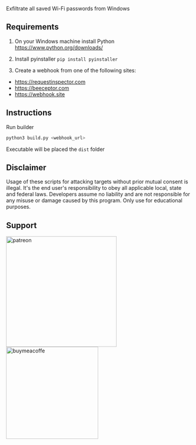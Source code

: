 
Exfiltrate all saved Wi-Fi passwords from Windows

## Requirements

1. On your Windows machine install Python https://www.python.org/downloads/

2. Install pyinstaller `pip install pyinstaller`

3. Create a webhook from one of the following sites:
- https://requestinspector.com
- https://beeceptor.com
- https://webhook.site

## Instructions

Run builder
```bash
python3 build.py <webhook_url>
```
Executable will be placed the `dist` folder

## Disclaimer
Usage of these scripts for attacking targets without prior mutual consent is illegal. It's the end user's responsibility to obey all applicable local, state and federal laws. Developers assume no liability and are not responsible for any misuse or damage caused by this program. Only use for educational purposes.

## Support
[<img width=300 alt="patreon" src="https://i0.wp.com/thegoodhackertv.com/wp-content/uploads/2020/11/patreon.png">](https://www.patreon.com/thegoodhacker)
[<img width=250 alt="buymeacoffe" src="https://cdn.buymeacoffee.com/buttons/v2/default-orange.png">](https://www.buymeacoffee.com/thegoodhacker)

